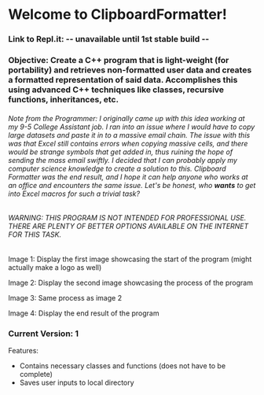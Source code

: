 # Welcome to ClipboardFormatter!
### Link to Repl.it: -- unavailable until 1st stable build -- 
### **Objective**: Create a C++ program that is light-weight (for portability) and retrieves non-formatted user data and creates a formatted representation of said data. Accomplishes this using advanced C++ techniques like classes, recursive functions, inheritances, etc. 

###### Note from the Programmer: I originally came up with this idea working at my 9-5 College Assistant job. I ran into an issue where I would have to copy large datasets and paste it in to a massive email chain. The issue with this was that Excel still contains errors when copying massive cells, and there would be strange symbols that get added in, thus ruining the hope of sending the mass email swiftly. I decided that I can probably apply my computer science knowledge to create a solution to this. Clipboard Formatter was the end result, and I hope it can help anyone who works at an office and encounters the same issue. Let's be honest, who **_wants_** to get into Excel macros for such a trivial task? 

###### WARNING: THIS PROGRAM IS NOT INTENDED FOR PROFESSIONAL USE. THERE ARE PLENTY OF BETTER OPTIONS AVAILABLE ON THE INTERNET FOR THIS TASK.

Image 1: Display the first image showcasing the start of the program (might actually make a logo as well)

Image 2: Display the second image showcasing the process of the program

Image 3: Same process as image 2

Image 4: Display the end result of the program

### Current Version: 1
Features:
* Contains necessary classes and functions (does not have to be complete)
* Saves user inputs to local directory


